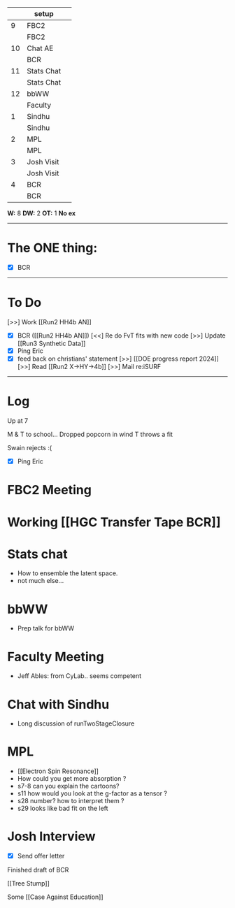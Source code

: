 
|     | setup      |     |
| --- | ---------- | --- |
| 9   | FBC2       |     |
|     | FBC2       |     |
| 10  | Chat AE    |     |
|     | BCR        |     |
| 11  | Stats Chat |     |
|     | Stats Chat |     |
| 12  | bbWW       |     |
|     | Faculty    |     |
| 1   | Sindhu     |     |
|     | Sindhu     |     |
| 2   | MPL        |     |
|     | MPL        |     |
| 3   | Josh Visit |     |
|     | Josh Visit |     |
| 4   | BCR        |     |
|     | BCR        |     |

**W:**  8 
**DW:** 2
**OT:** 1
 **No ex**

---
# The ONE thing: 
- [x] BCR

---
# To Do

[>>]  Work [[Run2 HH4b AN]]
- [x] BCR
([[Run2 HH4b AN]]) [<<] Re do FvT fits with new code
 [>>] Update [[Run3 Synthetic Data]]
- [x] Ping Eric
- [x] feed back on christians' statement
[>>]  [[DOE progress report 2024]]
 [>>]  Read [[Run2 X->HY->4b]]
 [>>]  Mail re:iSURF

---

# Log

Up at 7 

M & T to school... Dropped popcorn in wind T throws a fit

Swain rejects :(
- [x] Ping Eric

# FBC2 Meeting


# Working [[HGC Transfer Tape BCR]]


# Stats chat
- How to ensemble the latent space.
- not much else...

# bbWW
- Prep talk for bbWW

# Faculty Meeting
- Jeff Ables: from CyLab.. seems competent 

# Chat with Sindhu
- Long discussion of runTwoStageClosure

# MPL
- [[Electron Spin Resonance]]
- How could you get more absorption ?
- s7-8 can you explain the cartoons? 
- s11 how would you look at the g-factor as a tensor ?
- s28 number? how to interpret them ?
- s29 looks like bad fit on the left

# Josh Interview
- [x] Send offer letter

Finished draft of BCR

[[Tree Stump]]

Some [[Case Against Education]]

